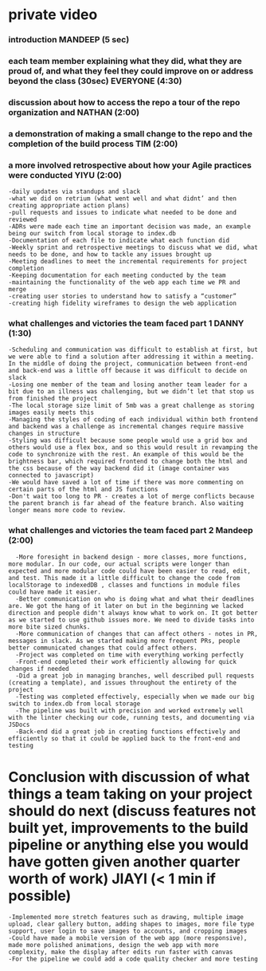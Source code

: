 # private video

### introduction MANDEEP (5 sec)

### each team member explaining what they did, what they are proud of, and what they feel they could improve on or address beyond the class (30sec) EVERYONE (4:30)

### discussion about how to access the repo a tour of the repo organization and NATHAN (2:00)

### a demonstration of making a small change to the repo and the completion of the build process TIM (2:00)

### a more involved retrospective about how your Agile practices were conducted YIYU (2:00)
	-daily updates via standups and slack
	-what we did on retrium (what went well and what didnt’ and then creating appropriate action plans)
	-pull requests and issues to indicate what needed to be done and reviewed
	-ADRs were made each time an important decision was made, an example being our switch from local storage to index.db
	-Documentation of each file to indicate what each function did
	-Weekly sprint and retrospective meetings to discuss what we did, what needs to be done, and how to tackle any issues brought up
	-Meeting deadlines to meet the incremental requirements for project completion
	-Keeping documentation for each meeting conducted by the team
	-maintaining the functionality of the web app each time we PR and merge
	-creating user stories to understand how to satisfy a “customer”
	-creating high fidelity wireframes to design the web application
  
### what challenges and victories the team faced part 1 DANNY (1:30)
	-Scheduling and communication was difficult to establish at first, but we were able to find a solution after addressing it within a meeting. In the middle of doing the project, communication between front-end and back-end was a little off because it was difficult to decide on slack
	-Losing one member of the team and losing another team leader for a bit due to an illness was challenging, but we didn’t let that stop us from finished the project
	-The local storage size limit of 5mb was a great challenge as storing images easily meets this
	-Managing the styles of coding of each individual within both frontend and backend was a challenge as incremental changes require massive changes in structure
	-Styling was difficult because some people would use a grid box and others would use a flex box, and so this would result in revamping the code to synchronize with the rest. An example of this would be the brightness bar, which required frontend to change both the html and the css because of the way backend did it (image container was connected to javascript)
	-We would have saved a lot of time if there was more commenting on certain parts of the html and JS functions
	-Don't wait too long to PR - creates a lot of merge conflicts because the parent branch is far ahead of the feature branch. Also waiting longer means more code to review.
	
### what challenges and victories the team faced part 2 Mandeep (2:00)
	  -More foresight in backend design - more classes, more functions, more modular. In our code, our actual scripts were longer than expected and more modular code could have been easier to read, edit, and test. This made it a little difficult to change the code from localStorage to indexedDB , classes and functions in module files could have made it easier.
	  -Better communication on who is doing what and what their deadlines are. We got the hang of it later on but in the beginning we lacked direction and people didn't always know what to work on. It got better as we started to use github issues more. We need to divide tasks into more bite sized chunks.
	  -More communication of changes that can affect others - notes in PR, messages in slack. As we started making more frequent PRs, people better communicated changes that could affect others.
	  -Project was completed on time with everything working perfectly
	  -Front-end completed their work efficiently allowing for quick changes if needed
	  -Did a great job in managing branches, well described pull requests (creating a template), and issues throughout the entirety of the project
	  -Testing was completed effectively, especially when we made our big switch to index.db from local storage
	  -The pipeline was built with precision and worked extremely well with the linter checking our code, running tests, and documenting via JSDocs
	  -Back-end did a great job in creating functions effectively and efficiently so that it could be applied back to the front-end and testing

# Conclusion with discussion of what things a team taking on your project should do next (discuss features not built yet, improvements to the build pipeline or anything else you would have gotten given another quarter worth of work) JIAYI (< 1 min if possible)
	-Implemented more stretch features such as drawing, multiple image upload, clear gallery button, adding shapes to images, more file type support, user login to save images to accounts, and cropping images
	-Could have made a mobile version of the web app (more responsive), made more polished animations, design the web app with more complexity, make the display after edits run faster with canvas
	-For the pipeline we could add a code quality checker and more testing



